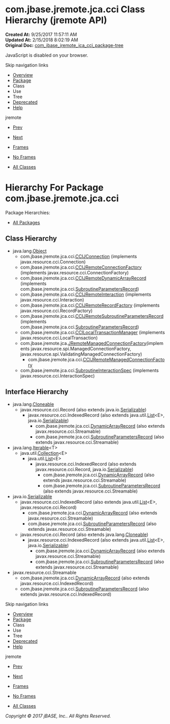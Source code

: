 # com.jbase.jremote.jca.cci Class Hierarchy (jremote   API)

**Created At:** 9/25/2017 11:57:11 AM  
**Updated At:** 2/15/2018 8:02:19 AM  
**Original Doc:** [com_jbase_jremote_jca_cci_package-tree](https://docs.jbase.com/39259-cci/com_jbase_jremote_jca_cci_package-tree)  

<!--<br>    try {<br>        if (location.href.indexOf('is-external=true') == -1) {<br>            parent.document.title="com.jbase.jremote.jca.cci Class Hierarchy (jremote   API)";<br>        }<br>    }<br>    catch(err) {<br>    }<br>//-->
JavaScript is disabled on your browser.

Skip navigation links

- [Overview](../../../../../overview-summary.html)
- [Package](/39259-cci/com_jbase_jremote_jca_cci_package-summary)
- Class
- Use
- Tree
- [Deprecated](../../../../../deprecated-list.html)
- [Help](../../../../../help-doc.html)


jremote <br>

- [Prev](/39258-jca/com_jbase_jremote_jca_package-tree)
- [Next](/39262-inflow/com_jbase_jremote_jca_inflow_package-tree)


- [Frames](../../../../../index.html?com/jbase/jremote/jca/cci//39259-cci/com_jbase_jremote_jca_cci_package-tree)
- [No Frames](/39259-cci/com_jbase_jremote_jca_cci_package-tree)


- [All Classes](../../../../../allclasses-noframe.html)


<!--<br>  allClassesLink = document.getElementById("allclasses\_navbar\_top");<br>  if(window==top) {<br>    allClassesLink.style.display = "block";<br>  }<br>  else {<br>    allClassesLink.style.display = "none";<br>  }<br>  //-->

# Hierarchy For Package com.jbase.jremote.jca.cci
Package Hierarchies:
- [All Packages](../../../../../overview-tree.html)

## Class Hierarchy

- java.lang.[Object](http://java.sun.com/j2se/1.5.0/docs/api/java/lang/Object.html?is-external=true "class or interface in java.lang")
    - com.jbase.jremote.jca.cci.[CCIJConnection](/39259-cci/com_jbase_jremote_jca_cci_CCIJConnection "class in com.jbase.jremote.jca.cci") (implements javax.resource.cci.Connection)
    - com.jbase.jremote.jca.cci.[CCIJRemoteConnectionFactory](/39259-cci/com_jbase_jremote_jca_cci_CCIJRemoteConnectionFactory "class in com.jbase.jremote.jca.cci") (implements javax.resource.cci.ConnectionFactory)
    - com.jbase.jremote.jca.cci.[CCIJRemoteDynamicArrayRecord](/39259-cci/com_jbase_jremote_jca_cci_CCIJRemoteDynamicArrayRecord "class in com.jbase.jremote.jca.cci") (implements com.jbase.jremote.jca.cci.[SubroutineParametersRecord](/39259-cci/com_jbase_jremote_jca_cci_SubroutineParametersRecord "interface in com.jbase.jremote.jca.cci"))
    - com.jbase.jremote.jca.cci.[CCIJRemoteInteraction](/39259-cci/com_jbase_jremote_jca_cci_CCIJRemoteInteraction "class in com.jbase.jremote.jca.cci") (implements javax.resource.cci.Interaction)
    - com.jbase.jremote.jca.cci.[CCIJRemoteRecordFactory](/39259-cci/com_jbase_jremote_jca_cci_CCIJRemoteRecordFactory "class in com.jbase.jremote.jca.cci") (implements javax.resource.cci.RecordFactory)
    - com.jbase.jremote.jca.cci.[CCIJRemoteSubroutineParametersRecord](/39259-cci/com_jbase_jremote_jca_cci_CCIJRemoteSubroutineParametersRecord "class in com.jbase.jremote.jca.cci") (implements com.jbase.jremote.jca.cci.[SubroutineParametersRecord](/39259-cci/com_jbase_jremote_jca_cci_SubroutineParametersRecord "interface in com.jbase.jremote.jca.cci"))
    - com.jbase.jremote.jca.cci.[CCILocalTransactionManager](/39259-cci/com_jbase_jremote_jca_cci_CCILocalTransactionManager "class in com.jbase.jremote.jca.cci") (implements javax.resource.cci.LocalTransaction)
    - com.jbase.jremote.jca.[JRemoteManagedConnectionFactory](/39258-jca/com_jbase_jremote_jca_JRemoteManagedConnectionFactory "class in com.jbase.jremote.jca")(implements javax.resource.spi.ManagedConnectionFactory, javax.resource.spi.ValidatingManagedConnectionFactory)
        - com.jbase.jremote.jca.cci.[CCIJRemoteManagedConnectionFactory](/39259-cci/com_jbase_jremote_jca_cci_CCIJRemoteManagedConnectionFactory "class in com.jbase.jremote.jca.cci")
    - com.jbase.jremote.jca.cci.[SubroutineInteractionSpec](/39259-cci/com_jbase_jremote_jca_cci_SubroutineInteractionSpec "class in com.jbase.jremote.jca.cci") (implements javax.resource.cci.InteractionSpec)


## Interface Hierarchy

- java.lang.[Cloneable](http://java.sun.com/j2se/1.5.0/docs/api/java/lang/Cloneable.html?is-external=true "class or interface in java.lang")
    - javax.resource.cci.Record (also extends java.io.[Serializable](http://java.sun.com/j2se/1.5.0/docs/api/java/io/Serializable.html?is-external=true "class or interface in java.io"))
        - javax.resource.cci.IndexedRecord (also extends java.util.[List](http://java.sun.com/j2se/1.5.0/docs/api/java/util/List.html?is-external=true "class or interface in java.util")&lt;E&gt;, java.io.[Serializable](http://java.sun.com/j2se/1.5.0/docs/api/java/io/Serializable.html?is-external=true "class or interface in java.io"))
            - com.jbase.jremote.jca.cci.[DynamicArrayRecord](/39259-cci/com_jbase_jremote_jca_cci_DynamicArrayRecord "interface in com.jbase.jremote.jca.cci") (also extends javax.resource.cci.Streamable)
            - com.jbase.jremote.jca.cci.[SubroutineParametersRecord](/39259-cci/com_jbase_jremote_jca_cci_SubroutineParametersRecord "interface in com.jbase.jremote.jca.cci") (also extends javax.resource.cci.Streamable)
- java.lang.[Iterable](http://java.sun.com/j2se/1.5.0/docs/api/java/lang/Iterable.html?is-external=true "class or interface in java.lang")&lt;T&gt;
    - java.util.[Collection](http://java.sun.com/j2se/1.5.0/docs/api/java/util/Collection.html?is-external=true "class or interface in java.util")&lt;E&gt;
        - java.util.[List](http://java.sun.com/j2se/1.5.0/docs/api/java/util/List.html?is-external=true "class or interface in java.util")&lt;E&gt;
            - javax.resource.cci.IndexedRecord (also extends javax.resource.cci.Record, java.io.[Serializable](http://java.sun.com/j2se/1.5.0/docs/api/java/io/Serializable.html?is-external=true "class or interface in java.io"))
                - com.jbase.jremote.jca.cci.[DynamicArrayRecord](/39259-cci/com_jbase_jremote_jca_cci_DynamicArrayRecord "interface in com.jbase.jremote.jca.cci") (also extends javax.resource.cci.Streamable)
                - com.jbase.jremote.jca.cci.[SubroutineParametersRecord](/39259-cci/com_jbase_jremote_jca_cci_SubroutineParametersRecord "interface in com.jbase.jremote.jca.cci") (also extends javax.resource.cci.Streamable)
- java.io.[Serializable](http://java.sun.com/j2se/1.5.0/docs/api/java/io/Serializable.html?is-external=true "class or interface in java.io")
    - javax.resource.cci.IndexedRecord (also extends java.util.[List](http://java.sun.com/j2se/1.5.0/docs/api/java/util/List.html?is-external=true "class or interface in java.util")&lt;E&gt;, javax.resource.cci.Record)
        - com.jbase.jremote.jca.cci.[DynamicArrayRecord](/39259-cci/com_jbase_jremote_jca_cci_DynamicArrayRecord "interface in com.jbase.jremote.jca.cci") (also extends javax.resource.cci.Streamable)
        - com.jbase.jremote.jca.cci.[SubroutineParametersRecord](/39259-cci/com_jbase_jremote_jca_cci_SubroutineParametersRecord "interface in com.jbase.jremote.jca.cci") (also extends javax.resource.cci.Streamable)
    - javax.resource.cci.Record (also extends java.lang.[Cloneable](http://java.sun.com/j2se/1.5.0/docs/api/java/lang/Cloneable.html?is-external=true "class or interface in java.lang"))
        - javax.resource.cci.IndexedRecord (also extends java.util.[List](http://java.sun.com/j2se/1.5.0/docs/api/java/util/List.html?is-external=true "class or interface in java.util")&lt;E&gt;, java.io.[Serializable](http://java.sun.com/j2se/1.5.0/docs/api/java/io/Serializable.html?is-external=true "class or interface in java.io"))
            - com.jbase.jremote.jca.cci.[DynamicArrayRecord](/39259-cci/com_jbase_jremote_jca_cci_DynamicArrayRecord "interface in com.jbase.jremote.jca.cci") (also extends javax.resource.cci.Streamable)
            - com.jbase.jremote.jca.cci.[SubroutineParametersRecord](/39259-cci/com_jbase_jremote_jca_cci_SubroutineParametersRecord "interface in com.jbase.jremote.jca.cci") (also extends javax.resource.cci.Streamable)
- javax.resource.cci.Streamable
    - com.jbase.jremote.jca.cci.[DynamicArrayRecord](/39259-cci/com_jbase_jremote_jca_cci_DynamicArrayRecord "interface in com.jbase.jremote.jca.cci") (also extends javax.resource.cci.IndexedRecord)
    - com.jbase.jremote.jca.cci.[SubroutineParametersRecord](/39259-cci/com_jbase_jremote_jca_cci_SubroutineParametersRecord "interface in com.jbase.jremote.jca.cci") (also extends javax.resource.cci.IndexedRecord)

Skip navigation links

- [Overview](../../../../../overview-summary.html)
- [Package](/39259-cci/com_jbase_jremote_jca_cci_package-summary)
- Class
- Use
- Tree
- [Deprecated](../../../../../deprecated-list.html)
- [Help](../../../../../help-doc.html)


jremote <br>

- [Prev](/39258-jca/com_jbase_jremote_jca_package-tree)
- [Next](/39262-inflow/com_jbase_jremote_jca_inflow_package-tree)


- [Frames](../../../../../index.html?com/jbase/jremote/jca/cci//39259-cci/com_jbase_jremote_jca_cci_package-tree)
- [No Frames](/39259-cci/com_jbase_jremote_jca_cci_package-tree)


- [All Classes](../../../../../allclasses-noframe.html)


<!--<br>  allClassesLink = document.getElementById("allclasses\_navbar\_bottom");<br>  if(window==top) {<br>    allClassesLink.style.display = "block";<br>  }<br>  else {<br>    allClassesLink.style.display = "none";<br>  }<br>  //-->

*Copyright © 2017 jBASE, Inc.. All Rights Reserved.*
